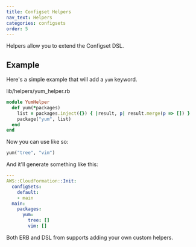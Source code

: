 ```yaml
---
title: Configset Helpers
nav_text: Helpers
categories: configsets
order: 5
---
```


Helpers allow you to extend the Configset DSL.

## Example

Here's a simple example that will add a `yum` keyword.

lib/helpers/yum_helper.rb

```ruby
module YumHelper
  def yum(*packages)
    list = packages.inject({}) { |result, p| result.merge(p => []) }
    package("yum", list)
  end
end
```

Now you can use like so:

```ruby
yum("tree", "vim")
```

And it'll generate something like this:

```yaml
---
AWS::CloudFormation::Init:
  configSets:
    default:
    - main
  main:
    packages:
      yum:
        tree: []
        vim: []
```

Both ERB and DSL from supports adding your own custom helpers.


